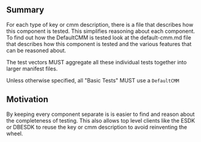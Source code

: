 [//]: # "Copyright Amazon.com Inc. or its affiliates. All Rights Reserved."
[//]: # "SPDX-License-Identifier: CC-BY-SA-4.0"

## Summary

For each type of key or cmm description,
there is a file that describes how this component is tested.
This simplifies reasoning about each component.
To find out how the DefaultCMM is tested
look at the default-cmm.md file
that describes how this component is tested
and the various features that can be reasoned about.

The test vectors MUST aggregate all these individual tests together
into larger manifest files.

Unless otherwise specified, all "Basic Tests" MUST use a `DefaultCMM`

## Motivation

By keeping every component separate is is easier to find
and reason about the completeness of testing.
This also allows top level clients like the ESDK or DBESDK to
reuse the key or cmm description to avoid reinventing the wheel.
